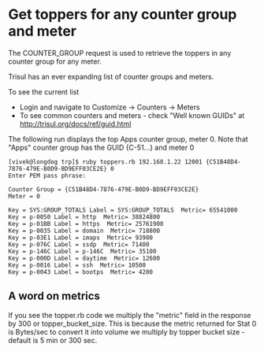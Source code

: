 Get toppers for any counter group and meter 
===========================================

The COUNTER_GROUP request is used to retrieve the toppers in any counter group
for any meter.

Trisul has an ever expanding list of counter groups and meters.

To see the current list 
- Login and navigate to Customize -> Counters -> Meters
- To see common counters and meters - check "Well known GUIDs" at http://trisul.org/docs/ref/guid.html


The following run displays the top Apps counter group, meter 0.
Note that "Apps" counter group has the GUID {C-51...} and meter 0


```
[vivek@longdog trp]$ ruby toppers.rb 192.168.1.22 12001 {C51B48D4-7876-479E-B0D9-BD9EFF03CE2E} 0
Enter PEM pass phrase:

Counter Group = {C51B48D4-7876-479E-B0D9-BD9EFF03CE2E}
Meter = 0

Key = SYS:GROUP_TOTALS Label = SYS:GROUP_TOTALS  Metric= 65541000
Key = p-0050 Label = http  Metric= 38824800
Key = p-01BB Label = https  Metric= 25761900
Key = p-0035 Label = domain  Metric= 718800
Key = p-03E1 Label = imaps  Metric= 93900
Key = p-076C Label = ssdp  Metric= 71400
Key = p-146C Label = p-146C  Metric= 35100
Key = p-000D Label = daytime  Metric= 12600
Key = p-0016 Label = ssh  Metric= 10500
Key = p-0043 Label = bootps  Metric= 4200

```


## A word on metrics

If you see the topper.rb code we multiply the "metric" field in the response by 300 or topper_bucket_size. This is because the metric returned for Stat 0 is Bytes/sec to convert it into volume we multiply by topper bucket size - default is 5 min or 300 sec.

